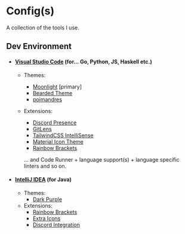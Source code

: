 # Config(s)

A collection of the tools I use.

## Dev Environment
- #### [Visual Studio Code](https://code.visualstudio.com/) (for... Go, Python, JS, Haskell etc.)
  - Themes: 
    - [Moonlight](https://marketplace.visualstudio.com/items?itemName=atomiks.moonlight) [primary]
    - [Bearded Theme](https://marketplace.visualstudio.com/items?itemName=BeardedBear.beardedtheme)
    - [poimandres](https://marketplace.visualstudio.com/items?itemName=pmndrs.pmndrs)
  - Extensions:
    - [Discord Presence](https://marketplace.visualstudio.com/items?itemName=icrawl.discord-vscode)
    - [GitLens](https://marketplace.visualstudio.com/items?itemName=eamodio.gitlens) 
    - [TailwindCSS IntelliSense](https://marketplace.visualstudio.com/items?itemName=bradlc.vscode-tailwindcss)
    - [Material Icon Theme](https://marketplace.visualstudio.com/items?itemName=PKief.material-icon-theme)
    - [Rainbow Brackets](https://marketplace.visualstudio.com/items?itemName=2gua.rainbow-brackets)
    
    ... and Code Runner + language support(s) + language specific linters and so on.

- #### [IntelliJ IDEA](https://www.jetbrains.com/idea/) (for Java)
  - Themes:
    - [Dark Purple](https://plugins.jetbrains.com/plugin/12100-dark-purple-theme)
  - Extensions:
    - [Rainbow Brackets](https://plugins.jetbrains.com/plugin/10080-rainbow-brackets)
    - [Extra Icons](https://plugins.jetbrains.com/plugin/11058-extra-icons)
    - [Discord Integration](https://plugins.jetbrains.com/plugin/10233-discord-integration)
